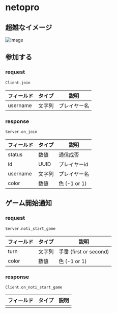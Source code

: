 # netopro

## 超雑なイメージ
![image](https://user-images.githubusercontent.com/12966452/33601139-b1561446-d9ee-11e7-9200-eadb88bfc2e9.png)

## 参加する
### request
`Client.join`

| フィールド    | タイプ | 説明     |
|----------|-----|--------|
| username | 文字列 | プレイヤー名 |

### response
`Server.on_join`

| フィールド    | タイプ  | 説明          |
|----------|------|-------------|
| status   | 数値   | 通信成否        |
| id       | UUID | プレイヤーid     |
| username | 文字列  | プレイヤー名      |
| color    | 数値   | 色 (-1 or 1) |

## ゲーム開始通知
### request
`Server.noti_start_game`

| フィールド | タイプ | 説明                   |
|-------|-----|----------------------|
| turn  | 文字列 | 手番 (first or second) |
| color | 数値  | 色 (-1 or 1)          |

### response
`Client.on_noti_start_game`

| フィールド | タイプ | 説明  |
|-------|-----|-----|
|       |     |     |
